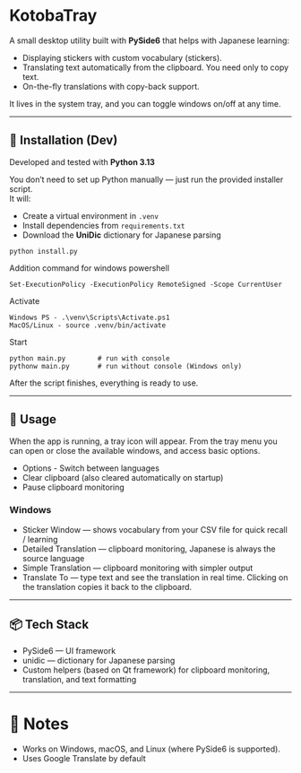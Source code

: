 # KotobaTray

A small desktop utility built with **PySide6** that helps with Japanese learning:  
- Displaying stickers with custom vocabulary (stickers).  
- Translating text automatically from the clipboard. You need only to copy text.  
- On-the-fly translations with copy-back support.  

It lives in the system tray, and you can toggle windows on/off at any time.

---

## 🔧 Installation (Dev)
Developed and tested with **Python 3.13**

You don’t need to set up Python manually — just run the provided installer script.  
It will:
- Create a virtual environment in `.venv`
- Install dependencies from `requirements.txt`
- Download the **UniDic** dictionary for Japanese parsing

```
python install.py
```
Addition command for windows powershell
```
Set-ExecutionPolicy -ExecutionPolicy RemoteSigned -Scope CurrentUser 
```
Activate
```
Windows PS - .\venv\Scripts\Activate.ps1
MacOS/Linux - source .venv/bin/activate
```
Start
```
python main.py        # run with console
pythonw main.py       # run without console (Windows only)
```

After the script finishes, everything is ready to use.

---

## 🚀 Usage
When the app is running, a tray icon will appear.
From the tray menu you can open or close the available windows, and access basic options.

- Options - Switch between languages
- Clear clipboard (also cleared automatically on startup)
- Pause clipboard monitoring

### Windows
- Sticker Window — shows vocabulary from your CSV file for quick recall / learning
- Detailed Translation — clipboard monitoring, Japanese is always the source language
- Simple Translation — clipboard monitoring with simpler output
- Translate To — type text and see the translation in real time.
Clicking on the translation copies it back to the clipboard.
---

## 📦 Tech Stack
- PySide6 — UI framework  
- unidic — dictionary for Japanese parsing  
- Custom helpers (based on Qt framework) for clipboard monitoring, translation, and text formatting  

---

# 📝 Notes
- Works on Windows, macOS, and Linux (where PySide6 is supported).
- Uses Google Translate by default